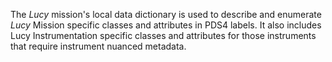 The *Lucy* mission's local data dictionary is used to describe and enumerate *Lucy*
Mission specific classes and attributes in PDS4 labels. It also includes Lucy
Instrumentation specific classes and attributes for those instruments that require 
instrument nuanced metadata. 

